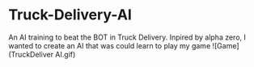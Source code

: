 # Truck-Delivery-AI
An AI training to beat the BOT in Truck Delivery. Inpired by alpha zero, I wanted to create an AI that was could learn to play my game
![Game](TruckDeliver AI.gif)
